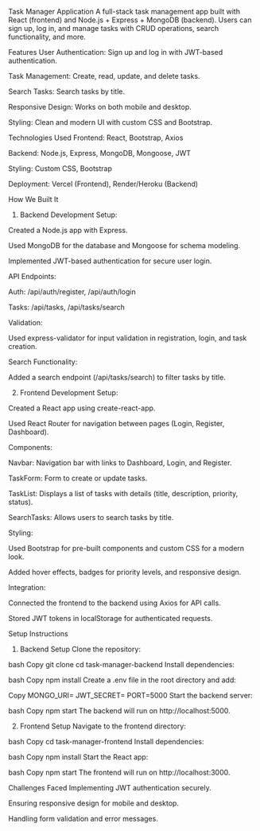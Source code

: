 Task Manager Application
A full-stack task management app built with React (frontend) and Node.js + Express + MongoDB (backend). Users can sign up, log in, and manage tasks with CRUD operations, search functionality, and more.

Features
User Authentication: Sign up and log in with JWT-based authentication.

Task Management: Create, read, update, and delete tasks.

Search Tasks: Search tasks by title.

Responsive Design: Works on both mobile and desktop.

Styling: Clean and modern UI with custom CSS and Bootstrap.

Technologies Used
Frontend: React, Bootstrap, Axios

Backend: Node.js, Express, MongoDB, Mongoose, JWT

Styling: Custom CSS, Bootstrap

Deployment: Vercel (Frontend), Render/Heroku (Backend)

How We Built It
1. Backend Development
Setup:

Created a Node.js app with Express.

Used MongoDB for the database and Mongoose for schema modeling.

Implemented JWT-based authentication for secure user login.

API Endpoints:

Auth: /api/auth/register, /api/auth/login

Tasks: /api/tasks, /api/tasks/search

Validation:

Used express-validator for input validation in registration, login, and task creation.

Search Functionality:

Added a search endpoint (/api/tasks/search) to filter tasks by title.

2. Frontend Development
Setup:

Created a React app using create-react-app.

Used React Router for navigation between pages (Login, Register, Dashboard).

Components:

Navbar: Navigation bar with links to Dashboard, Login, and Register.

TaskForm: Form to create or update tasks.

TaskList: Displays a list of tasks with details (title, description, priority, status).

SearchTasks: Allows users to search tasks by title.

Styling:

Used Bootstrap for pre-built components and custom CSS for a modern look.

Added hover effects, badges for priority levels, and responsive design.

Integration:

Connected the frontend to the backend using Axios for API calls.

Stored JWT tokens in localStorage for authenticated requests.

Setup Instructions
1. Backend Setup
Clone the repository:

bash
Copy
git clone <repository-url>
cd task-manager-backend
Install dependencies:

bash
Copy
npm install
Create a .env file in the root directory and add:

Copy
MONGO_URI=<your-mongodb-connection-string>
JWT_SECRET=<your-jwt-secret-key>
PORT=5000
Start the backend server:

bash
Copy
npm start
The backend will run on http://localhost:5000.

2. Frontend Setup
Navigate to the frontend directory:

bash
Copy
cd task-manager-frontend
Install dependencies:

bash
Copy
npm install
Start the React app:

bash
Copy
npm start
The frontend will run on http://localhost:3000.


Challenges Faced
Implementing JWT authentication securely.

Ensuring responsive design for mobile and desktop.

Handling form validation and error messages.